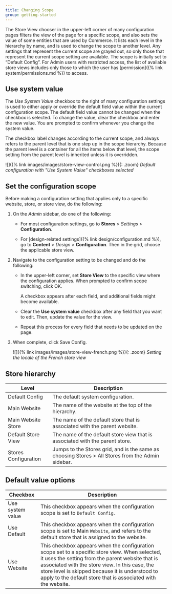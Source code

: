 ```yaml
---
title: Changing Scope
group: getting-started
---
```


The Store View chooser in the upper-left corner of many configuration pages filters the view of the page for a specific scope, and also sets the value of some entities that are used by Commerce. It lists each level in the hierarchy by name, and is used to change the scope to another level. Any settings that represent the current scope are grayed out, so only those that represent the current scope setting are available. The scope is initially set to “Default Config”. For Admin users with restricted access, the list of available store views includes only those to which the user has [permission]({% link system/permissions.md %}) to access.

## Use system value

The _Use System Value_ checkbox to the right of many configuration settings is used to either apply or override the default field value within the current configuration scope. The default field value cannot be changed when the checkbox is selected. To change the value, clear the checkbox and enter the new value. You are prompted to confirm whenever you change the system value.

The checkbox label changes according to the current scope, and always refers to the parent level that is one step up in the scope hierarchy. Because the parent level is a container for all the items below that level, the scope setting from the parent level is inherited unless it is overridden.

![]({% link images/images/store-view-control.png %}){: .zoom}
_Default configuration with "Use System Value" checkboxes selected_

## Set the configuration scope

Before making a configuration setting that applies only to a specific website, store, or store view, do the following:

1. On the _Admin_ sidebar, do one of the following:

   - For most configuration settings, go to **Stores** > _Settings_ > **Configuration**.

   - For [design-related settings]({% link design/configuration.md %}), go to **Content** > _Design_ > **Configuration**. Then in the grid, choose the applicable store view.

1. Navigate to the configuration setting to be changed and do the following:

   - In the upper-left corner, set **Store View** to the specific view where the configuration applies. When prompted to confirm scope switching, click <span class="btn">OK</span>.

      A checkbox appears after each field, and additional fields might become available.

   - Clear the **Use system value** checkbox after any field that you want to edit. Then, update the value for the view.

   - Repeat this process for every field that needs to be updated on the page.

1. When complete, click <span class="btn">Save Config</span>.

   ![]({% link images/images/store-view-french.png %}){: .zoom}
   _Setting the locale of the French store view_

## Store hierarchy

|Level|Description|
|--- |--- |
|Default Config|The default system configuration.|
|Main Website|The name of the website at the top of the hierarchy.|
|Main Website Store|The name of the default store that is associated with the parent website.|
|Default Store View|The name of the default store view that is associated with the parent store.|
|Stores Configuration|Jumps to the Stores grid, and is the same as choosing Stores > All Stores from the Admin sidebar.|

## Default value options

|Checkbox|Description|
|--- |--- |
|Use system value|This checkbox appears when the configuration scope is set to `Default Config`.|
|Use Default|This checkbox appears when the configuration scope is set to Main `Website`, and refers to the default store that is assigned to the website.|
|Use Website|This checkbox appears when the configuration scope set to a specific store view. When selected, it uses the setting from the parent website that is associated with the store view. In this case, the store level is skipped because it is understood to apply to the default store that is associated with the website.|
